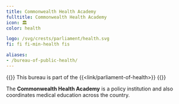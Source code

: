```yaml
---
title: Commonwealth Health Academy
fulltitle: Commonwealth Health Academy
icon: 🏛️
color: health

logo: /svg/crests/parliament/health.svg
fi: fi fi-min-health fis

aliases:
- /bureau-of-public-health/
---
```

{{<note series>}}
 This bureau is part of the {{<link/parliament-of-health>}}
{{</note>}}

The <span class="fi fi-min-health fis"></span> **Commonwealth Health Academy** is a policy institution and also coordinates medical education across the country.